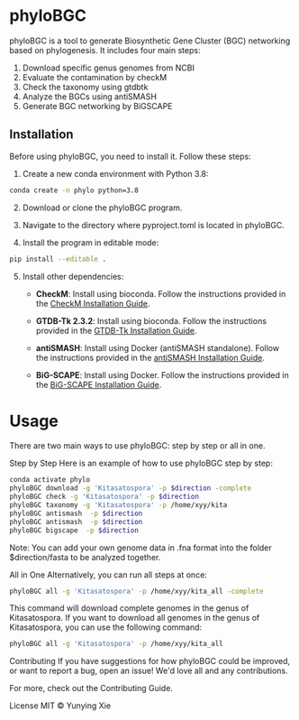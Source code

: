 # phyloBGC

phyloBGC is a tool to generate Biosynthetic Gene Cluster (BGC) networking based on phylogenesis. It includes four main steps:

1. Download specific genus genomes from NCBI
2. Evaluate the contamination by checkM
3. Check the taxonomy using gtdbtk
4. Analyze the BGCs using antiSMASH
5. Generate BGC networking by BiGSCAPE

## Installation

Before using phyloBGC, you need to install it. Follow these steps:

1. Create a new conda environment with Python 3.8:

```bash
conda create -n phylo python=3.8
```
2. Download or clone the phyloBGC program.

3. Navigate to the directory where pyproject.toml is located in phyloBGC.

4. Install the program in editable mode:
```bash
pip install --editable .
```
5. Install other dependencies:

   - **CheckM**: Install using bioconda. Follow the instructions provided in the [CheckM Installation Guide](https://github.com/Ecogenomics/CheckM/wiki/Installation#how-to-install-checkm).

   - **GTDB-Tk 2.3.2**: Install using bioconda. Follow the instructions provided in the [GTDB-Tk Installation Guide](https://ecogenomics.github.io/GTDBTk/installing/index.html).

   - **antiSMASH**: Install using Docker (antiSMASH standalone). Follow the instructions provided in the [antiSMASH Installation Guide](https://docs.antismash.secondarymetabolites.org/install/).

   - **BiG-SCAPE**: Install using Docker. Follow the instructions provided in the [BiG-SCAPE Installation Guide](https://bigscape-corason.secondarymetabolites.org/installation/).

# Usage
There are two main ways to use phyloBGC: step by step or all in one.

Step by Step
Here is an example of how to use phyloBGC step by step:

```bash
conda activate phylo
phyloBGC download -g 'Kitasatospora' -p $direction -complete
phyloBGC check -g 'Kitasatospora' -p $direction
phyloBGC taxonomy -g 'Kitasatospora' -p /home/xyy/kita
phyloBGC antismash  -p $direction
phyloBGC antismash  -p $direction
phyloBGC bigscape  -p $direction
```

Note: You can add your own genome data in .fna format into the folder $direction/fasta to be analyzed together.

All in One
Alternatively, you can run all steps at once:

```bash 
phyloBGC all -g 'Kitasatospora' -p /home/xyy/kita_all -complete

```

This command will download complete genomes in the genus of Kitasatospora. If you want to download all genomes in the genus of Kitasatospora, you can use the following command:

```bash
phyloBGC all -g 'Kitasatospora' -p /home/xyy/kita_all

```

Contributing
If you have suggestions for how phyloBGC could be improved, or want to report a bug, open an issue! We'd love all and any contributions.

For more, check out the Contributing Guide.

License
MIT © Yunying Xie